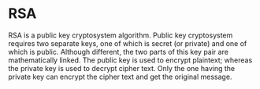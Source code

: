 # RSA
RSA is a public key cryptosystem algorithm. Public key cryptosystem requires two separate keys, one of which is secret (or private) and one of which is public. Although different, the two parts of this key pair are mathematically linked. The public key is used to encrypt plaintext; whereas the private key is used to decrypt cipher text. Only the one having the private key can encrypt the cipher text and get the original message.

